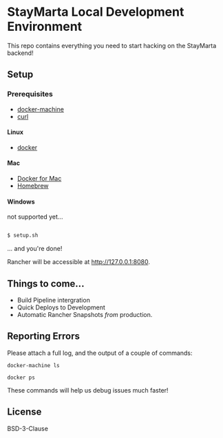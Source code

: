 # StayMarta Local Development Environment

This repo contains everything you need to start hacking on the StayMarta backend!

## Setup

### Prerequisites

* [docker-machine](https://docs.docker.com/machine/install-machine/)
* [curl](https://curl.haxx.se/)

#### Linux

* [docker](https://docker.io)

#### Mac

* [Docker for Mac](https://docs.docker.com/engine/installation/mac/)
* [Homebrew](http://brew.sh/)

#### Windows

not supported yet...

```bash

$ setup.sh
```

... and you're done!

Rancher will be accessible at http://127.0.0.1:8080.

## Things to come...

* Build Pipeline intergration
* Quick Deploys to Development
* Automatic Rancher Snapshots *from* production.

## Reporting Errors

Please attach a full log, and the output of a couple of commands:

`docker-machine ls`

`docker ps`

These commands will help us debug issues much faster!

## License

BSD-3-Clause
